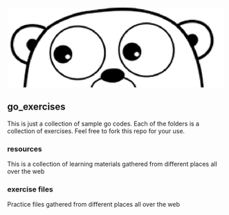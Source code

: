![Image of Yaktocat](resources/banner.png)
## go_exercises

This is just a collection of sample go codes. Each of the folders is a collection of exercises. Feel free to fork this repo for your use.

### resources
This is a collection of learning materials gathered from different places all over the web

### exercise files
Practice files gathered from different places all over the web